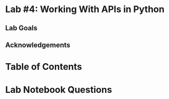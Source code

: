 # Lab #4: Working With APIs in Python

## Lab Goals

## Acknowledgements

# Table of Contents

# Lab Notebook Questions
